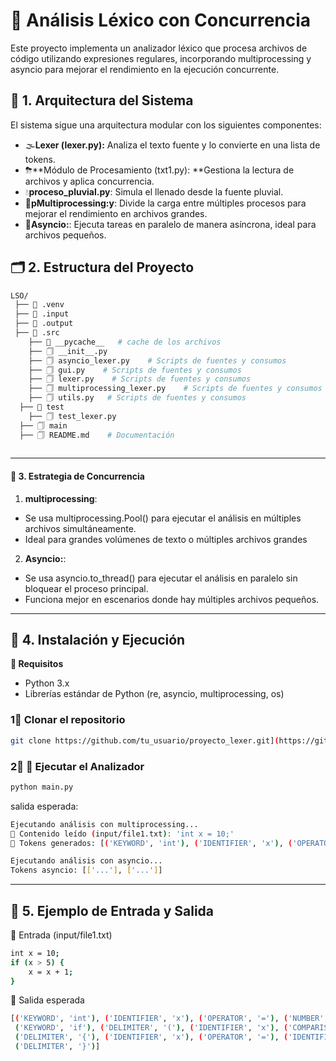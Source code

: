 # 🔹 Análisis Léxico con Concurrencia

Este proyecto implementa un analizador léxico que procesa archivos de código utilizando expresiones regulares, incorporando multiprocessing y asyncio para mejorar el rendimiento en la ejecución concurrente.

## 📌 1. Arquitectura del Sistema
El sistema sigue una arquitectura modular con los siguientes componentes:

- 🌫**Lexer (lexer.py):** Analiza el texto fuente y lo convierte en una lista de tokens.
- ⛈**Módulo de Procesamiento (txt1.py): **Gestiona la lectura de archivos y aplica concurrencia.
- 💧**proceso_pluvial.py**: Simula el llenado desde la fuente pluvial.
- 🎊**pMultiprocessing:y**: Divide la carga entre múltiples procesos para mejorar el rendimiento en archivos grandes.
- 🎍**Asyncio:**: Ejecuta tareas en paralelo de manera asíncrona, ideal para archivos pequeños.

## 🗂️ 2. Estructura del Proyecto

```bash
LSO/
 ├── 📁 .venv
 ├── 📁 .input
 ├── 📁 .output
 ├── 📁 .src
    ├── 📁 __pycache__   # cache de los archivos
    ├── 🗍 __init__.py   
    ├── 🗍 asyncio_lexer.py    # Scripts de fuentes y consumos
    ├── 🗍 gui.py    # Scripts de fuentes y consumos        
    ├── 🗍 lexer.py    # Scripts de fuentes y consumos
    ├── 🗍 multiprocessing_lexer.py    # Scripts de fuentes y consumos
    ├── 🗍 utils.py   # Scripts de fuentes y consumos
  ├── 📁 test
    ├── 🗍 test_lexer.py
  ├── 🗍 main   
  ├── 🗍 README.md    # Documentación
 
```
---

#### 📌 3. Estrategia de Concurrencia
1. **multiprocessing**:
  - Se usa multiprocessing.Pool() para ejecutar el análisis en múltiples archivos simultáneamente.
  - Ideal para grandes volúmenes de texto o múltiples archivos grandes

2. **Asyncio:**:
  - Se usa asyncio.to_thread() para ejecutar el análisis en paralelo sin bloquear el proceso principal.
  - Funciona mejor en escenarios donde hay múltiples archivos pequeños.
  
---

## 🚀 4. Instalación y Ejecución

**🔹 Requisitos**
- Python 3.x
- Librerías estándar de Python (re, asyncio, multiprocessing, os)

### 1⃣  Clonar el repositorio
```bash
git clone https://github.com/tu_usuario/proyecto_lexer.git](https://github.com/Isaili/-An-lisis-L-xico-con-Concurrencia.git

```

### 2⃣  🔹 Ejecutar el Analizador
```bash
python main.py
```
salida esperada:
```bash
Ejecutando análisis con multiprocessing...
📂 Contenido leído (input/file1.txt): 'int x = 10;'
📝 Tokens generados: [('KEYWORD', 'int'), ('IDENTIFIER', 'x'), ('OPERATOR', '='), ('NUMBER', '10'), ('DELIMITER', ';')]

Ejecutando análisis con asyncio...
Tokens asyncio: [['...'], ['...']]
```
---

## 🧨 5. Ejemplo de Entrada y Salida
🔹 Entrada (input/file1.txt)
```bash
int x = 10;
if (x > 5) {
    x = x + 1;
}

```
🔹 Salida esperada
```bash
[('KEYWORD', 'int'), ('IDENTIFIER', 'x'), ('OPERATOR', '='), ('NUMBER', '10'), ('DELIMITER', ';'),
 ('KEYWORD', 'if'), ('DELIMITER', '('), ('IDENTIFIER', 'x'), ('COMPARISON', '>'), ('NUMBER', '5'), ('DELIMITER', ')'),
 ('DELIMITER', '{'), ('IDENTIFIER', 'x'), ('OPERATOR', '='), ('IDENTIFIER', 'x'), ('OPERATOR', '+'), ('NUMBER', '1'), ('DELIMITER', ';'),
 ('DELIMITER', '}')]

```
